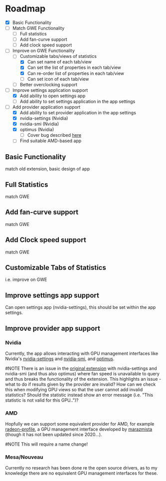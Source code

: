 <!--
SPDX-FileCopyrightText: 2022 Deren Vural
SPDX-License-Identifier: GPL-3.0-or-later
-->

# Roadmap

- [x] Basic Functionality
- [ ] Match GWE Functionality
	- [ ] Full statistics
	- [ ] Add fan-curve support
	- [ ] Add clock speed support
- [ ] Improve on GWE Functionality
	- [ ] Customizable tabs/views of statistics
        - [x] Can set name of each tab/view
        - [x] Can set the list of properties in each tab/view
        - [x] Can re-order list of properties in each tab/view
        - [ ] Can set icon of each tab/view
    - [ ] Better overclocking support
- [ ] Improve settings application support
	- [x] Add ability to open settings app
	- [ ] Add ability to set settings application in the app settings
- [ ] Add provider application support
	- [x] Add ability to set provider application in the app settings
	- [x] nvidia-settings (Nvidia)
	- [x] nvidia-smi (Nvidia)
	- [x] optimus (Nvidia)
		- [ ] Cover bug described [here](https://github.com/ethanwharris/gnome-nvidia-extension/issues/206)
	- [ ] Find suitable AMD-based app

## Basic Functionality
match old extension, basic design of app

## Full Statistics
match GWE

## Add fan-curve support
match GWE

## Add Clock speed support
match GWE

## Customizable Tabs of Statistics
i.e. improve on GWE

## Improve settings app support
Can open settings app (nvidia-settings), this should be set within the app settings.

## Improve provider app support
### Nvidia
Currently, the app allows interacting with GPU management interfaces like Nvidia's [nvidia-settings](https://github.com/NVIDIA/nvidia-settings) and [nvidia-smi](https://developer.nvidia.com/nvidia-system-management-interface), and [optimus](https://www.nvidia.com/en-gb/geforce/technologies/optimus/).

#NOTE There is an issue in the [original extension](https://github.com/ethanwharris/gnome-nvidia-extension) with nvidia-settings and nvidia-smi (and thus also optimus) where fan speed is unavailable to query and thus breaks the functionality of the extension. This highlights an issue - what to do if results given by the provider are invalid? How can we check this when modifying GPU views so that the user cannot add invalid statistics? Should the statistic instead show an error message (i.e. "This statistic is not valid for this GPU..")?

### AMD
Hopfully we can support some equivalent provider for AMD, for example [radeon-profile](https://github.com/marazmista/radeon-profile), a GPU management interface developed by [marazmista](https://github.com/marazmista) (though it has not been updated since 2020...).

#NOTE This will require a name change!

### Mesa/Nouveau
Currently no research has been done re the open source drivers, as to my knowledge there are no equivalent GPU management interfaces for these.
